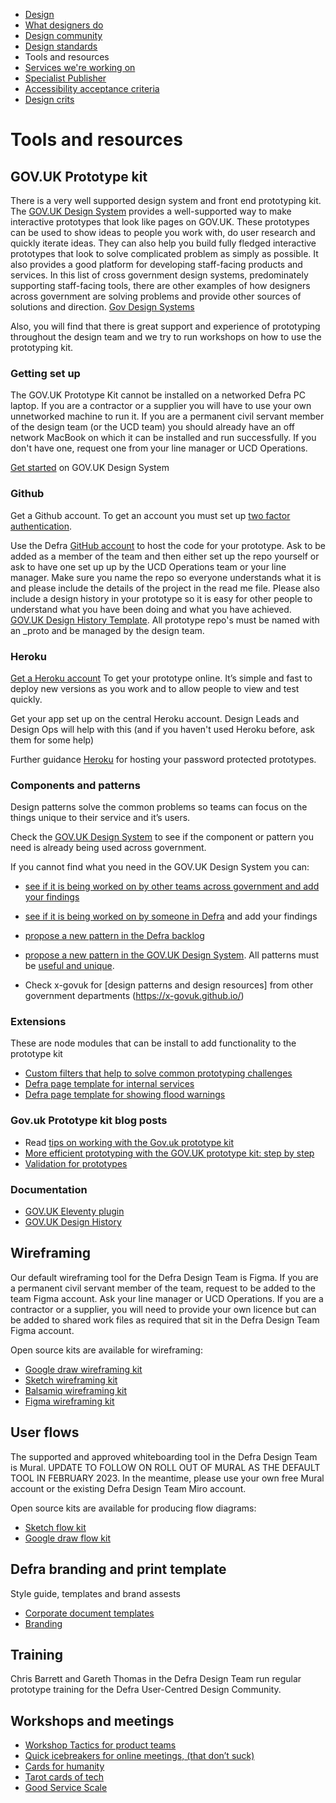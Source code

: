
<!-- Nav -->
* [Design](/README.md)
* [What designers do](/design.md)
* [Design community](/community.md)
* [Design standards](/standards.md)
* Tools and resources
* [Services we're working on](/service-teams.md)
* [Specialist Publisher](/specialist-publisher.md)
* [Accessibility acceptance criteria](/accessibility-acceptance-criteria.md)
* [Design crits](/design-crits.md)

# Tools and resources

## GOV.UK Prototype kit

There is a very well supported design system and front end prototyping kit. The [GOV.UK Design System](https://design-system.service.gov.uk/) provides a well-supported way to make interactive prototypes that look like pages on GOV.UK. These prototypes can be used to show ideas to people you work with, do user research and quickly iterate ideas. They can also help you build fully fledged interactive prototypes that look to solve complicated problem as simply as possible. It also provides a good platform for developing staff-facing products and services. In this list of cross government design systems, predominately supporting staff-facing tools, there are other examples of how designers across government are solving problems and provide other sources of solutions and direction. [Gov Design Systems](https://github.com/ctdesign/gov-design-systems-list)

Also, you will find that there is great support and experience of prototyping throughout the design team and we try to run workshops on how to use the prototyping kit.

### Getting set up

The GOV.UK Prototype Kit cannot be installed on a networked Defra PC laptop. If you are a contractor or a supplier you will have to use your own unnetworked machine to run it. If you are a permanent civil servant member of the design team (or the UCD team) you should already have an off network MacBook on which it can be installed and run successfully. If you don't have one, request one from your line manager or UCD Operations.

[Get started](https://design-system.service.gov.uk/get-started/) on GOV.UK Design System

### Github

Get a Github account. To get an account you must set up [two factor authentication](https://help.github.com/en/articles/configuring-two-factor-authentication).

Use the Defra [GitHub account](https://github.com/defra-design) to host the code for your prototype. Ask to be added as a member of the team and then either set up the repo yourself or ask to have one set up up by the UCD Operations team or your line manager. Make sure you name the repo so everyone understands what it is and please include the details of the project in the read me file. Please also include a design history in your prototype so it is easy for other people to understand what you have been doing and what you have achieved. [GOV.UK Design History Template](https://github.com/x-govuk/govuk-design-history-template). All prototype repo's must be named with an _proto and be managed by the design team.

### Heroku

[Get a Heroku account](https://www.heroku.com)
To get your prototype online. It’s simple and fast to deploy new versions as you work and to allow people to view and test quickly.

Get your app set up on the central Heroku account. Design Leads and Design Ops will help with this (and if you haven't used Heroku before, ask them for some help)

Further guidance [Heroku](https://govuk-prototype-kit.herokuapp.com/docs/publishing-on-heroku) for hosting your password protected prototypes.

### Components and patterns

Design patterns solve the common problems so teams can focus on the things unique to their service and it’s users.

Check the [GOV.UK Design System](https://design-system.service.gov.uk/) to see if the component or pattern you need is already being used across government.

If you cannot find what you need in the GOV.UK Design System you can:

* [see if it is being worked on by other teams across government and add your findings](https://design-system.service.gov.uk/community/backlog/)
* [see if it is being worked on by someone in Defra](https://github.com/DEFRA/design-discussions/issues) and add your findings
* [propose a new pattern in the Defra backlog](https://github.com/DEFRA/design-discussions/issues)
* [propose a new pattern in the GOV.UK Design System](https://design-system.service.gov.uk/community/propose-a-component-or-pattern/). All patterns must be [useful and unique](https://design-system.service.gov.uk/community/contribution-criteria/#new-proposals).

* Check x-govuk for [design patterns and design resources] from other government departments (https://x-govuk.github.io/)

### Extensions

These are node modules that can be install to add functionality to the prototype kit

* [Custom filters that help to solve common prototyping challenges](https://github.com/defra-design/extra-filters)
* [Defra page template for internal services](https://www.npmjs.com/package/defra-template)
* [Defra page template for showing flood warnings](https://www.npmjs.com/package/flood-banner)

### Gov.uk Prototype kit blog posts

* Read [tips on working with the Gov.uk prototype kit](https://medium.com/@onebc/five-tips-from-five-weeks-using-the-gov-uk-prototyping-kit-b63f5592cc14)
* [More efficient prototyping with the GOV.UK prototype kit: step by step](https://medium.com/gov-design/more-efficient-prototyping-with-the-gov-uk-prototype-kit-step-by-step-84ea2832549a)
* [Validation for prototypes](http://www.craigabbott.co.uk/validation-for-prototypes)

### Documentation

* [GOV.UK Eleventy plugin](https://x-govuk.github.io/govuk-eleventy-plugin/)
* [GOV.UK Design History](https://design-history.herokuapp.com/)

## Wireframing

Our default wireframing tool for the Defra Design Team is Figma. If you are a permanent civil servant member of the team, request to be added to the team Figma account. Ask your line manager or UCD Operations. If you are a contractor or a supplier, you will need to provide your own licence but can be added to shared work files as required that sit in the Defra Design Team Figma account.

Open source kits are available for wireframing:

* [Google draw wireframing kit](https://docs.google.com/drawings/d/1d10Rl4X0_quNgLk8oPlgbXK4sfDU09OvpUsIn8Azsv8/edit)
* [Sketch wireframing kit](https://github.com/abbott567/sketch_wireframing_kit)
* [Balsamiq wireframing kit](https://github.com/enoranidi/govuk-design-system-balsamiq)
* [Figma wireframing kit](https://www.figma.com/file/NWuFffKvPQhl3aJ9nKU0p3/GOV.UK-Design-System?node-id=23%3A233)

## User flows

The supported and approved whiteboarding tool in the Defra Design Team is Mural. UPDATE TO FOLLOW ON ROLL OUT OF MURAL AS THE DEFAULT TOOL IN FEBRUARY 2023. In the meantime, please use your own free Mural account or the existing Defra Design Team Miro account.

Open source kits are available for producing flow diagrams:

* [Sketch flow kit](https://github.com/charlesrt/gov-flow)
* [Google draw flow kit](https://www.beatnic.co.uk/2019/10/04/google-drawing-template-gov-flow-kit/)

## Defra branding and print template

Style guide, templates and brand assests  

* [Corporate document templates](https://intranet.defra.gov.uk/forms/corporate-document-templates/)
* [Branding](https://intranet.defra.gov.uk/how-to/correspondence/branding-corporate-templates/)

## Training

Chris Barrett and Gareth Thomas in the Defra Design Team run regular prototype training for the Defra User-Centred Design Community.

## Workshops and meetings

* [Workshop Tactics for product teams](https://www.workshoptactics.com/pages/tactics)
* [Quick icebreakers for online meetings, (that don’t suck)](https://emilywebber.co.uk/quick-icebreakers-for-online-meetings-that-dont-suck/)
* [Cards for humanity](https://cardsforhumanity.idean.com/)
* [Tarot cards of tech](http://tarotcardsoftech.artefactgroup.com/)
* [Good Service Scale](https://docs.google.com/spreadsheets/d/1z6_WN7XYngyJd-kKSHcmKxSKVFpf4dV8RbUofUdTQ9c/edit?usp=sharing)
